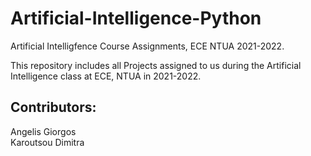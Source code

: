 # Artificial-Intelligence-Python
Artificial Intelligfence Course Assignments, ECE NTUA 2021-2022.

This repository includes all Projects assigned to us during the Artificial Intelligence class at ECE, NTUA in 2021-2022. 

Contributors: 
---
Angelis Giorgos  
Karoutsou Dimitra

